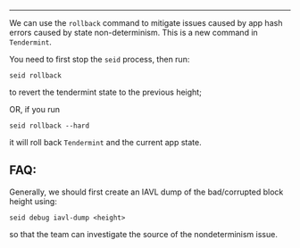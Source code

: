 ---

We can use the `rollback` command to mitigate issues caused by app hash errors caused by state non-determinism. This is a new command in `Tendermint`.

You need to first stop the `seid` process, then run:

```shell
seid rollback
```

to revert the tendermint state to the previous height;

OR, if you run&#x20;

```shell
seid rollback --hard
```

it will roll back `Tendermint` and the current app state.

## FAQ:

Generally, we should first create an IAVL dump of the bad/corrupted block height using:

```shell
seid debug iavl-dump <height>
```

so that the team can investigate the source of the nondeterminism issue.
